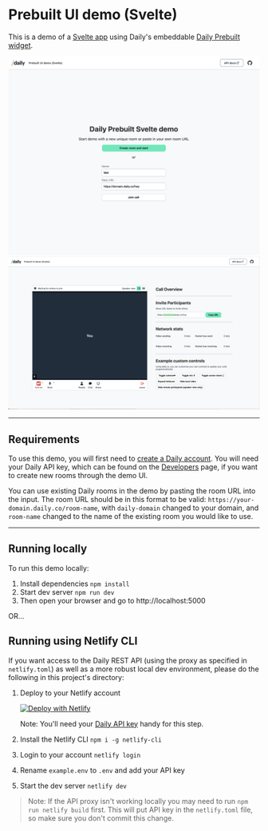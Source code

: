 # Prebuilt UI demo (Svelte)

This is a demo of a [Svelte app](https://svelte.dev/) using Daily's embeddable [Daily Prebuilt widget](https://www.daily.co/prebuilt).

<img src="./svelte-home.png" alt="home screen">
<img src="./svelte-call.png" alt="call screen">

---

## Requirements

To use this demo, you will first need to [create a Daily account](https://dashboard.daily.co/signup). You will need your Daily API key, which can be found on the [Developers](https://dashboard.daily.co/developers) page, if you want to create new rooms through the demo UI.

You can use existing Daily rooms in the demo by pasting the room URL into the input. The room URL should be in this format to be valid: `https://your-domain.daily.co/room-name`, with `daily-domain` changed to your domain, and `room-name` changed to the name of the existing room you would like to use.

---

## Running locally

To run this demo locally:

1. Install dependencies `npm install`
2. Start dev server `npm run dev`
3. Then open your browser and go to http://localhost:5000

OR...

## Running using Netlify CLI

If you want access to the Daily REST API (using the proxy as specified in `netlify.toml`) as well as a more robust local dev environment, please do the following in this project's directory:

1. Deploy to your Netlify account

   [![Deploy with Netlify](https://www.netlify.com/img/deploy/button.svg)](https://app.netlify.com/start/deploy?repository=https://github.com/daily-demos/svelte-daily-prebuilt)

   Note: You'll need your [Daily API key](https://dashboard.daily.co/developers) handy for this step.

2. Install the Netlify CLI `npm i -g netlify-cli`
3. Login to your account `netlify login`
4. Rename `example.env` to `.env` and add your API key
5. Start the dev server `netlify dev`

> Note: If the API proxy isn't working locally you may need to run `npm run netlify build` first. This will put API key in the `netlify.toml` file, so make sure you don't commit this change.
